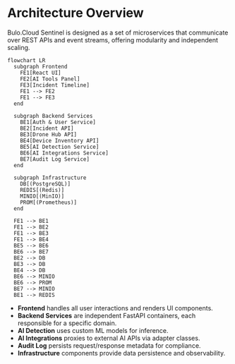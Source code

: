 # Architecture Overview

Bulo.Cloud Sentinel is designed as a set of microservices that communicate over REST APIs and event streams, offering modularity and independent scaling.

```mermaid
flowchart LR
  subgraph Frontend
    FE1[React UI]
    FE2[AI Tools Panel]
    FE3[Incident Timeline]
    FE1 --> FE2
    FE1 --> FE3
  end

  subgraph Backend Services
    BE1[Auth & User Service]
    BE2[Incident API]
    BE3[Drone Hub API]
    BE4[Device Inventory API]
    BE5[AI Detection Service]
    BE6[AI Integrations Service]
    BE7[Audit Log Service]
  end

  subgraph Infrastructure
    DB[(PostgreSQL)]
    REDIS[(Redis)]
    MINIO[(MinIO)]
    PROM[(Prometheus)]
  end

  FE1 --> BE1
  FE1 --> BE2
  FE1 --> BE3
  FE1 --> BE4
  BE5 --> BE6
  BE6 --> BE7
  BE2 --> DB
  BE3 --> DB
  BE4 --> DB
  BE6 --> MINIO
  BE6 --> PROM
  BE7 --> MINIO
  BE1 --> REDIS
```

- **Frontend** handles all user interactions and renders UI components.
- **Backend Services** are independent FastAPI containers, each responsible for a specific domain.
- **AI Detection** uses custom ML models for inference.
- **AI Integrations** proxies to external AI APIs via adapter classes.
- **Audit Log** persists request/response metadata for compliance.
- **Infrastructure** components provide data persistence and observability.
